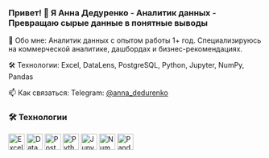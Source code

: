 ### Привет! 👋 Я Анна Дедуренко - Аналитик данных - Превращаю сырые данные в понятные выводы

🧠 Обо мне: Аналитик данных с опытом работы 1+ год. Специализируюсь на коммерческой аналитике, дашбордах и бизнес-рекомендациях. 

🛠️ Технологии: Excel, DataLens, PostgreSQL, Python, Jupyter, NumPy, Pandas

📫 Как связаться: Telegram: [@anna_dedurenko](https://t.me/anna_dedurenko)

### 🛠️ Технологии

<p align="left">
  <img src="https://cdn.jsdelivr.net/gh/devicons/devicon/icons/excel/excel-original.svg" width="32" height="32" alt="Excel" />
  <img src="https://cdn.jsdelivr.net/gh/devicons/devicon/icons/yandex/yandex-original.svg" width="32" height="32" alt="DataLens" />
  <img src="https://cdn.jsdelivr.net/gh/devicons/devicon/icons/postgresql/postgresql-original.svg" width="32" height="32" alt="PostgreSQL" />
  <img src="https://cdn.jsdelivr.net/gh/devicons/devicon/icons/python/python-original.svg" width="32" height="32" alt="Python" />
  <img src="https://i.ibb.co/nN2NbzNm/icons8-juputer-48.png" width="32" height="32" alt="Jupyter" />
  <img src="https://cdn.jsdelivr.net/gh/devicons/devicon/icons/numpy/numpy-original.svg" width="32" height="32" alt="NumPy" />
  <img src="https://cdn.jsdelivr.net/gh/devicons/devicon/icons/pandas/pandas-original.svg" width="32" height="32" alt="Pandas" />
</p>

